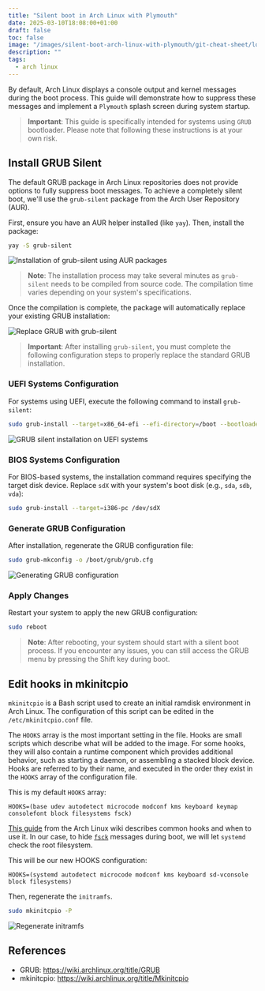 ```yaml
---
title: "Silent boot in Arch Linux with Plymouth"
date: 2025-03-10T18:08:00+01:00
draft: false
toc: false
image: "/images/silent-boot-arch-linux-with-plymouth/git-cheat-sheet/logo.png"
description: ""
tags:
  - arch linux
---
```


By default, Arch Linux displays a console output and kernel messages during the boot process. This guide will demonstrate how to suppress these messages and implement a `Plymouth` splash screen during system startup.

> **Important**: This guide is specifically intended for systems using `GRUB` bootloader. Please note that following these instructions is at your own risk.

## Install GRUB Silent

The default GRUB package in Arch Linux repositories does not provide options to fully suppress boot messages. To achieve a completely silent boot, we'll use the `grub-silent` package from the Arch User Repository (AUR).

First, ensure you have an AUR helper installed (like `yay`). Then, install the package:

```bash
yay -S grub-silent
```

![Installation of grub-silent using AUR packages](/images/silent-boot-arch-linux-with-plymouth/install-grub-silent.jpg#center)

> **Note**: The installation process may take several minutes as `grub-silent` needs to be compiled from source code. The compilation time varies depending on your system's specifications.

Once the compilation is complete, the package will automatically replace your existing GRUB installation:

![Replace GRUB with grub-silent](/images/silent-boot-arch-linux-with-plymouth/replace-grub-with-grub-silent.jpg#center)

> **Important**: After installing `grub-silent`, you must complete the following configuration steps to properly replace the standard GRUB installation.

### UEFI Systems Configuration

For systems using UEFI, execute the following command to install `grub-silent`:

```bash
sudo grub-install --target=x86_64-efi --efi-directory=/boot --bootloader-id=GRUB
```

![GRUB silent installation on UEFI systems](/images/silent-boot-arch-linux-with-plymouth/install-grub-silent.jpg#center)

### BIOS Systems Configuration

For BIOS-based systems, the installation command requires specifying the target disk device. Replace `sdX` with your system's boot disk (e.g., `sda`, `sdb`, `vda`):

```bash
sudo grub-install --target=i386-pc /dev/sdX
```

### Generate GRUB Configuration

After installation, regenerate the GRUB configuration file:

```bash
sudo grub-mkconfig -o /boot/grub/grub.cfg
```

![Generating GRUB configuration](/images/silent-boot-arch-linux-with-plymouth/grub-mkconfig.jpg#center)

### Apply Changes

Restart your system to apply the new GRUB configuration:

```bash
sudo reboot
```

> **Note**: After rebooting, your system should start with a silent boot process. If you encounter any issues, you can still access the GRUB menu by pressing the Shift key during boot.


## Edit hooks in mkinitcpio

`mkinitcpio` is a Bash script used to create an initial ramdisk environment in Arch Linux. The configuration of this script can be edited in the `/etc/mkinitcpio.conf` file.

The `HOOKS` array is the most important setting in the file. Hooks are small scripts which describe what will be added to the image. For some hooks, they will also contain a runtime component which provides additional behavior, such as starting a daemon, or assembling a stacked block device. Hooks are referred to by their name, and executed in the order they exist in the `HOOKS` array of the configuration file.

This is my default `HOOKS` array:

```
HOOKS=(base udev autodetect microcode modconf kms keyboard keymap consolefont block filesystems fsck)
```

[This guide](https://wiki.archlinux.org/title/Mkinitcpio#Common_hooks) from the Arch Linux wiki describes common hooks and when to use it. In our case, to hide [`fsck`](https://wiki.archlinux.org/title/Silent_boot#fsck) messages during boot, we will let `systemd` check the root filesystem.

This will be our new HOOKS configuration:

```
HOOKS=(systemd autodetect microcode modconf kms keyboard sd-vconsole block filesystems)
```

Then, regenerate the `initramfs`.

```bash
sudo mkinitcpio -P
```

![Regenerate initramfs](/images/silent-boot-arch-linux-with-plymouth/mkinitcpio.jpg#center)

## References
* GRUB: https://wiki.archlinux.org/title/GRUB
* mkinitcpio: https://wiki.archlinux.org/title/Mkinitcpio
